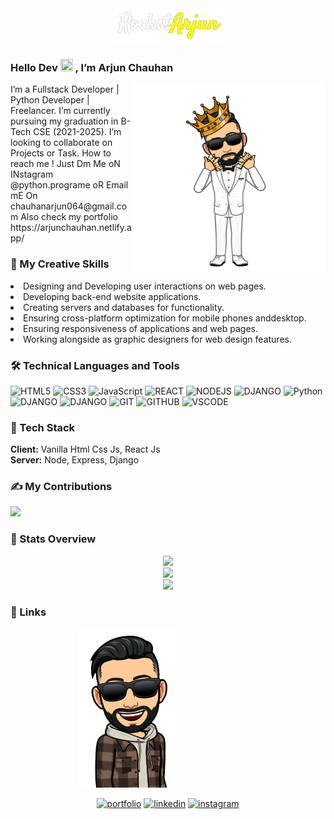 <div align="center" >
<img src="https://github.com/RockstArjun/RockstArjun/blob/main/assests/ra-removebg-preview.png"> 
</div>

### Hello Dev <img src="https://raw.githubusercontent.com/TheDudeThatCode/TheDudeThatCode/master/Assets/Hi.gif" width="20" height="20" /> , I’m Arjun Chauhan

<p>
  <img width="310" height="300" align='right' src="https://github.com/RockstArjun/RockstArjun/blob/main/assests/yo-removebg-preview.png"> 
</p>
I’m a Fullstack Developer | Python Developer | Freelancer.
I’m currently pursuing my graduation in B-Tech CSE (2021-2025).
I’m looking to collaborate on Projects or Task.
How to reach me ! Just Dm Me oN INstagram @python.programe oR Email mE On chauhanarjun064@gmail.com
Also check my portfolio https://arjunchauhan.netlify.app/

### 🚀 My Creative Skills
<li>Designing and Developing user interactions on web pages.</li>
<li>Developing back-end website applications.</li>
<li>Creating servers and databases for functionality.</li>
<li> Ensuring cross-platform optimization for mobile phones anddesktop.</li>
<li> Ensuring responsiveness of applications and web pages.</li>
<li>Working alongside as graphic designers for web design features.</li>

### 🛠 Technical Languages and Tools
![HTML5](https://img.shields.io/badge/html5-orange?style=for-the-badge&logo=html5&logoColor=white)
![CSS3](https://img.shields.io/badge/CSS3-blue?style=for-the-badge&logo=css3&logoColor=white)
![JavaScript](https://img.shields.io/badge/JavaScript-yellow?style=for-the-badge&logo=javascript&logoColor=white)
![REACT](https://img.shields.io/badge/react_js-grey?style=for-the-badge&logo=react)
![NODEJS](https://img.shields.io/badge/express_js-FFFF00?style=for-the-badge&logo=express&logoColor=black)
![DJANGO](https://img.shields.io/badge/mongodb-228B22?style=for-the-badge&logo=mongodb&logoColor=white)
![Python](https://img.shields.io/badge/python-0A66C2?style=for-the-badge&logo=python&logoColor=white)
![DJANGO](https://img.shields.io/badge/django-006400?style=for-the-badge&logo=django&logoColor=white)
![DJANGO](https://img.shields.io/badge/mysql-00718b?style=for-the-badge&logo=mysql&logoColor=white)
![GIT](https://img.shields.io/badge/git-red?style=for-the-badge&logo=git&logoColor=white)
![GITHUB](https://img.shields.io/badge/github-black?style=for-the-badge&logo=github&logoColor=white)
![VSCODE](https://img.shields.io/badge/VSCode-0A66C2?style=for-the-badge&logo=visualstudiocode&logoColor=white)

### 🧠 Tech Stack
**Client:** Vanilla Html Css Js, React Js <br>
**Server:** Node, Express, Django

### ✍ My Contributions
![](https://activity-graph.herokuapp.com/graph?username=rockstarjun&theme=react-dark)

### 📝 Stats Overview
<div align="center">
<img   src="https://github-readme-stats.anuraghazra1.vercel.app/api/top-langs/?username=rockstarjun&layout=compact&theme=radical"  /><br>
<img width='450'  src="https://github-readme-streak-stats.herokuapp.com/?user=rockstarjun&theme=tokyonight" /><br>
<img   src="https://github-readme-stats.anuraghazra1.vercel.app/api?username=rockstarjun&show_icons=true&include_all_commits=true&theme=radical" /><br>
</div>

### 🔗 Links
<div align="left" >
<img style="margin-left:110px" src="https://github.com/RockstArjun/RockstArjun/blob/main/assests/he.png"> 
</div>

<div align="center">

[![portfolio](https://img.shields.io/badge/my_portfolio-000?style=for-the-badge&logo=ko-fi&logoColor=white)](https://arjunchauhan.netlify.app/)
[![linkedin](https://img.shields.io/badge/linkedin-0A66C2?style=for-the-badge&logo=linkedin&logoColor=white)](https://linkedin.com/in/arjun-chauhan-20b9aa217)
[![instagram](https://img.shields.io/badge/instagram-8a3ab9?style=for-the-badge&logo=instagram&logoColor=white)](https://instagram.com/python.programe)

</div>
